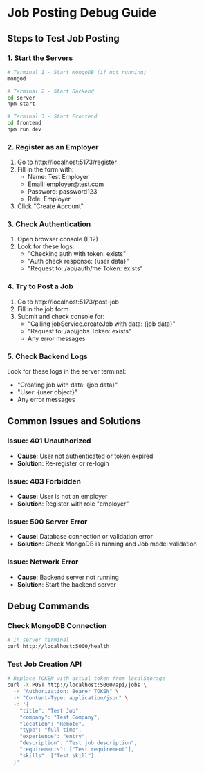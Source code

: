 # Job Posting Debug Guide

## Steps to Test Job Posting

### 1. Start the Servers

```bash
# Terminal 1 - Start MongoDB (if not running)
mongod

# Terminal 2 - Start Backend
cd server
npm start

# Terminal 3 - Start Frontend
cd frontend
npm run dev
```

### 2. Register as an Employer

1. Go to http://localhost:5173/register
2. Fill in the form with:
   - Name: Test Employer
   - Email: employer@test.com
   - Password: password123
   - Role: Employer
3. Click "Create Account"

### 3. Check Authentication

1. Open browser console (F12)
2. Look for these logs:
   - "Checking auth with token: exists"
   - "Auth check response: {user data}"
   - "Request to: /api/auth/me Token: exists"

### 4. Try to Post a Job

1. Go to http://localhost:5173/post-job
2. Fill in the job form
3. Submit and check console for:
   - "Calling jobService.createJob with data: {job data}"
   - "Request to: /api/jobs Token: exists"
   - Any error messages

### 5. Check Backend Logs

Look for these logs in the server terminal:

- "Creating job with data: {job data}"
- "User: {user object}"
- Any error messages

## Common Issues and Solutions

### Issue: 401 Unauthorized

- **Cause**: User not authenticated or token expired
- **Solution**: Re-register or re-login

### Issue: 403 Forbidden

- **Cause**: User is not an employer
- **Solution**: Register with role "employer"

### Issue: 500 Server Error

- **Cause**: Database connection or validation error
- **Solution**: Check MongoDB is running and Job model validation

### Issue: Network Error

- **Cause**: Backend server not running
- **Solution**: Start the backend server

## Debug Commands

### Check MongoDB Connection

```bash
# In server terminal
curl http://localhost:5000/health
```

### Test Job Creation API

```bash
# Replace TOKEN with actual token from localStorage
curl -X POST http://localhost:5000/api/jobs \
  -H "Authorization: Bearer TOKEN" \
  -H "Content-Type: application/json" \
  -d '{
    "title": "Test Job",
    "company": "Test Company",
    "location": "Remote",
    "type": "full-time",
    "experience": "entry",
    "description": "Test job description",
    "requirements": ["Test requirement"],
    "skills": ["Test skill"]
  }'
```
